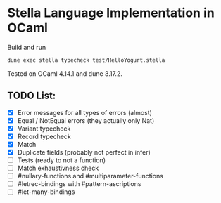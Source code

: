 Stella Language Implementation in OCaml
======

Build and run
```bash
dune exec stella typecheck test/HelloYogurt.stella
```
Tested on OCaml 4.14.1 and dune 3.17.2.

## TODO List:
- [x] Error messages for all types of errors (almost)
- [x] Equal / NotEqual errors (they actually only Nat)
- [x] Variant typecheck
- [x] Record typecheck
- [x] Match
- [x] Duplicate fields (probably not perfect in infer)
- [ ] Tests (ready to not a function)
- [ ] Match exhaustivness check
- [ ] #nullary-functions and #multiparameter-functions
- [ ] #letrec-bindings with #pattern-ascriptions
- [ ] #let-many-bindings